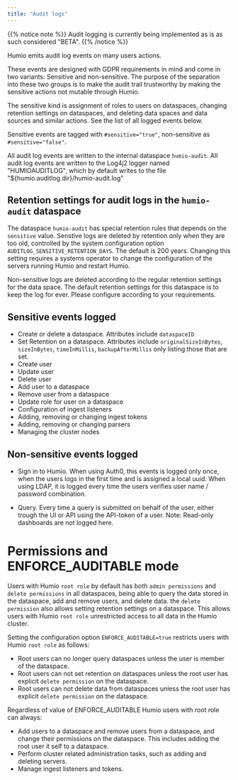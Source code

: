 ```yaml
---
title: "Audit logs"
---
```


{{% notice note %}}
Audit logging is currently being implemented as is as such considered "BETA".
{{% /notice %}}

Humio emits audit log events on many users actions.

These events are designed with GDPR requirements in mind and come in two variants: Sensitive and non-sensitive.
The purpose of the separation into these two groups is to make the audit trail trustworthy by making the sensitive actions not mutable through Humio.

The sensitive kind is assignment of roles to users on dataspaces, changing retention settings on dataspaces,
and deleting data spaces and data sources and similar actions. See the list of all logged events below.

Sensitive events are tagged with `#sensitive="true"`, non-sensitive as `#sensitive="false"`.

All audit log events are written to the internal dataspace `humio-audit`.
All audit log events are written to the Log4j2 logger named "HUMIOAUDITLOG", which by default writes to the file "${humio.auditlog.dir}/humio-audit.log"

## Retention settings for audit logs in the `humio-audit` dataspace

The dataspace `humio-audit` has special retention rules that depends on the `sensitive` value.
Senstive logs are deleted by retention only when they are too old, controlled by the system configuration option `AUDITLOG_SENSITIVE_RETENTION_DAYS`. The default is 200 years.
Changing this setting requires a systems operator to change the configuration of the servers running Humio and restart Humio.

Non-sensitive logs are deleted according to the regular retention settings for the data space.
The default retention settings for this dataspace is to keep the log for ever. Please configure according to your requirements.

## Sensitive events logged

* Create or delete a dataspace. Attributes include `dataspaceID`
* Set Retention on a dataspace. Attributes include `originalSizeInBytes`, `sizeInBytes`, `timeInMillis`, `backupAfterMillis` only listing those that are set.
* Create user
* Update user
* Delete user
* Add user to a dataspace
* Remove user from a dataspace
* Update role for user on a dataspace
* Configuration of ingest listeners
* Adding, removing or changing ingest tokens
* Adding, removing or changing parsers
* Managing the cluster nodes

## Non-sensitive events logged

* Sign in to Humio. When using Auth0, this events is logged only once, when the users logs in the first time and is assigned a local uuid.
  When using LDAP, it is logged every time the users verifies user name / password combination.

* Query. Every time a query is submitted on behalf of the user, either trough the UI or API using the API-token of a user.
  Note: Read-only dashboards are not logged here.

# Permissions and ENFORCE_AUDITABLE mode

Users with Humio `root role` by default has both `admin permissions` and `delete permissions` in all dataspaces, being able to query the data stored in the dataspace, add and remove users, and delete data.
the `delete permission` also allows setting retention settings on a dataspace. This allows users with Humio `root role` unrestricted access to all data in the Humio cluster.

Setting the configuration option `ENFORCE_AUDITABLE=true` restricts users with Humio `root role` as follows:

* Root users can no longer query dataspaces unless the user is member of the dataspace.
* Root users can not set retention on dataspaces unless the root user has explicit `delete permission` on the dataspace.
* Root users can not delete data from dataspaces unless the root user has explicit `delete permission` on the dataspace.

Regardless of value of ENFORCE_AUDITABLE Humio users with root role can always:

* Add users to a dataspace and remove users from a dataspace, and change their permissions on the dataspace. This includes adding the root user it self to a dataspace.
* Perform cluster related administration tasks, such as adding and deleting servers.
* Manage ingest listeners and tokens.
